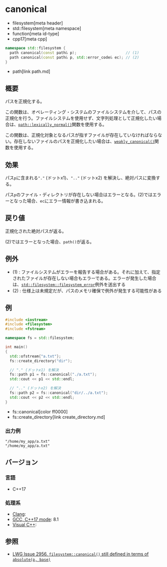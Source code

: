 # canonical
* filesystem[meta header]
* std::filesystem[meta namespace]
* function[meta id-type]
* cpp17[meta cpp]

```cpp
namespace std::filesystem {
  path canonical(const path& p);                      // (1)
  path canonical(const path& p, std::error_code& ec); // (2)
}
```
* path[link path.md]

## 概要
パスを正規化する。

この関数は、オペレーティング・システムのファイルシステムを介して、パスの正規化を行う。ファイルシステムを使用せず、文字列処理として正規化したい場合は、[`path::lexically_normal()`](path/lexically_normal.md)関数を使用する。

この関数は、正規化対象となるパスが指すファイルが存在していなければならない。存在しないファイルのパスを正規化したい場合は、[`weakly_canonical()`](weakly_canonical.md)関数を使用する。


## 効果
パス`p`に含まれる`"."` (ドットx1)、`".."` (ドットx2) を解決し、絶対パスに変換する。

パス`p`のファイル・ディレクトリが存在しない場合はエラーとなる。(2)ではエラーとなった場合、`ec`にエラー情報が書き込まれる。


## 戻り値
正規化された絶対パスが返る。

(2)ではエラーとなった場合、`path()`が返る。


## 例外
- (1) : ファイルシステムがエラーを報告する場合がある。それに加えて、指定されたファイルが存在しない場合もエラーである。エラーが発生した場合は、[`std::filesystem::filesystem_error`](filesystem_error.md)例外を送出する
- (2) : 仕様上は未規定だが、パスのメモリ確保で例外が発生する可能性がある


## 例
```cpp example
#include <iostream>
#include <filesystem>
#include <fstream>

namespace fs = std::filesystem;

int main()
{
  std::ofstream{"a.txt"};
  fs::create_directory("dir");

  // "." (ドットx1) を解決
  fs::path p1 = fs::canonical("./a.txt");
  std::cout << p1 << std::endl;

  // ".." (ドットx2) を解決
  fs::path p2 = fs::canonical("dir/../a.txt");
  std::cout << p2 << std::endl;
}
```
* fs::canonical[color ff0000]
* fs::create_directory[link create_directory.md]

### 出力例
```
"/home/my_app/a.txt"
"/home/my_app/a.txt"
```

## バージョン
### 言語
- C++17

### 処理系
- [Clang](/implementation.md#clang):
- [GCC, C++17 mode](/implementation.md#gcc): 8.1
- [Visual C++](/implementation.md#visual_cpp):


## 参照
- [LWG Issue 2956. `filesystem::canonical()` still defined in terms of `absolute(p, base)`](https://wg21.cmeerw.net/lwg/issue2956)
